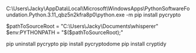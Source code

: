 C:\Users\Jacky\AppData\Local\Microsoft\WindowsApps\PythonSoftwareFoundation.Python.3.11_qbz5n2kfra8p0\python.exe -m pip install pycrypto


$pathToSourceRoot = "C:\Users\Jacky\Documents\whisperer"
$env:PYTHONPATH = "$($pathToSourceRoot);"


pip uninstall pycrypto
pip install pycryptodome
pip install cryptidy